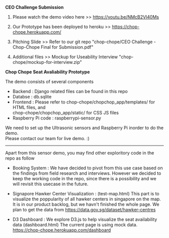
<b>CEO Challenge Submission</b>

1) Please watch the demo video here >>  https://youtu.be/NMcB2Vl40Ms

2) Our Prototype has been deployed to heroku >>  https://chop-chope.herokuapp.com/

3) Pitching Slide >>  Refer to our git repo "chop-chope/CEO Challenge - Chop-Chope Final for Submission.pdf"

4) Additional files >> Mockup for Useability Interview "chop-chope/mockup-for-interview.zip"


<b>Chop Chope Seat Avaliability Prototype</b>

The demo consists of several components 

- Backend : Django related files can be found in this repo
- Databse : db.sqlite
- Frontend : 
Please refer to chop-chope/chopchop_app/templates/ for HTML files, and  
chop-chope/chopchop_app/static/ for CSS JS files 
- Raspberry Pi code : raspberrypi-sensor.py  

We need to set up the Ultrasonic sensors and Raspberry Pi inorder to do the demo. <br>
Please contact our team for live demo. :) 

-----------------------------------------------

Apart from this sensor demo, you may find other exploritory code in the repo as follow 

- Booking System : 
We have decided to pivot from this use case based on the findings from field research and interviews. However we decided to keep the working code in the repo, since there is a possibility and we will revisit this usecase in the future. 

- Signapore Hawker Center Visualization : 
(test-map.html) This part is to visualize the poppularity of all hawker centers in singapore on the map. It is in our product backlog, but we havn't finished the whole page.  We plan to get the data from https://data.gov.sg/dataset/hawker-centres 

- D3 Dashboard :
We explore D3.js to help visualize the seat availability data (dashboard.html) 
The current page is using mock data.   https://chop-chope.herokuapp.com/dashboard




